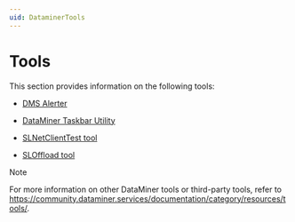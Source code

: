 ```yaml
---
uid: DataminerTools
---
```


# Tools

This section provides information on the following tools:

- [DMS Alerter](DMS_Alerter.md)

- [DataMiner Taskbar Utility](DataMiner_Taskbar_Utility.md)

- [SLNetClientTest tool](SLNetClientTest_tool.md)

- [SLOffload tool](SLOffload_tool.md)

> [!NOTE]
> For more information on other DataMiner tools or third-party tools, refer to <https://community.dataminer.services/documentation/category/resources/tools/>.
>
